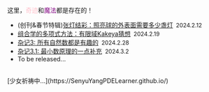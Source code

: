 <style>
.bjimg{
  position: fixed;
  top: 0;
  left: 0;
  width:100%;
height:100%;
min-width: 1000px;
z-index:-10;
zoom: 1;
  background-image: url();
  background-repeat: no-repeat;
  background-size: contain;
  background-position: center 0;
  opacity: 0.3;
  }
</style>
<head>    
<script src="https://cdn.mathjax.org/mathjax/latest/MathJax.js?config=TeX-AMS-MML_HTMLorMML" type="text/javascript"></script>
<script type="text/x-mathjax-config">
MathJax.Hub.Config({
        tex2jax: {
        skipTags: ['script', 'noscript', 'style', 'textarea', 'pre'],
        inlineMath: [['$','$']]
        }
});
</script>
</head>
<div class="bjimg"></div>

这里，<font color="Pink">奇迹</font>和<font color="Purple">魔法</font>都是存在的！

- (创刊&春节特辑)<a href="https://senyuyangpdelearner.github.io/blog1" target="_blank">张灯结彩：照亮球的外表面需要多少盏灯</a>&ensp;<font size="2">2024.2.12</font> <br/>
- <a href="https://senyuyangpdelearner.github.io/blog2" target="_blank">组合学的多项式方法：有限域Kakeya猜想</a>&ensp;<font size="2">2024.2.19</font> <br/>
- <a href="https://senyuyangpdelearner.github.io/blog3" target="_blank">杂记3: 所有自然数都是有趣的</a>&ensp;<font size="2">2024.2.28</font> <br/>
- <a href="https://senyuyangpdelearner.github.io/blog4" target="_blank">杂记3.1: 最小数原理的一点补充</a>&ensp;<font size="2">2024.3.2</font> <br/>
- To be released...

<br/>
[少女祈祷中...](https://SenyuYangPDELearner.github.io/)
